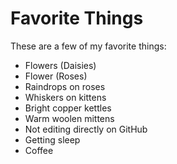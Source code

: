 # Favorite Things

These are a few of my favorite things:

- Flowers (Daisies)
- Flower (Roses)
- Raindrops on roses
- Whiskers on kittens
- Bright copper kettles
- Warm woolen mittens
- Not editing directly on GitHub
- Getting sleep
- Coffee
